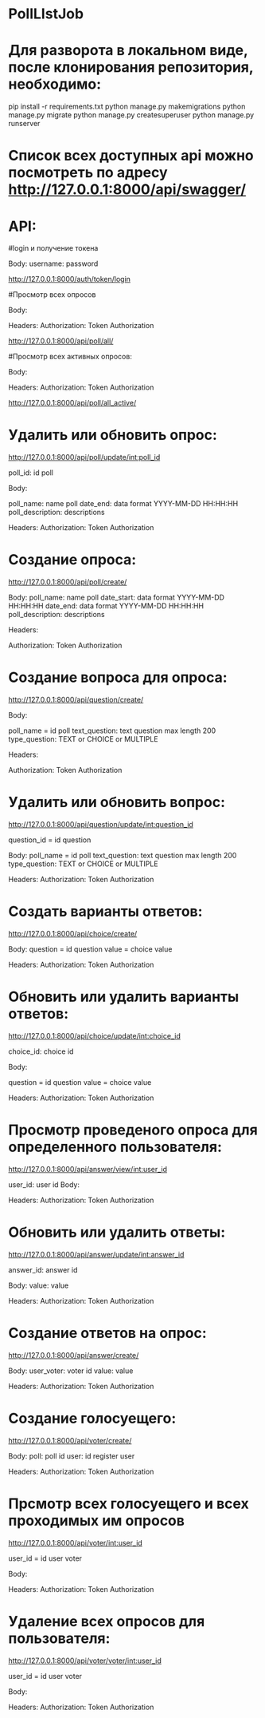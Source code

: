 # PollLIstJob

# Для разворота в локальном виде, после клонирования репозитория, необходимо:

pip install -r requirements.txt
python manage.py makemigrations
python manage.py migrate
python manage.py createsuperuser
python manage.py runserver


# Список всех доступных api можно посмотреть по адресу http://127.0.0.1:8000/api/swagger/

# API:

#login и получение токена

Body:
username:
password

http://127.0.0.1:8000/auth/token/login


#Просмотр всех опросов

Body:

Headers:
Authorization: Token Authorization

http://127.0.0.1:8000/api/poll/all/


#Просмотр всех активных опросов:

Body:

Headers:
Authorization: Token Authorization

http://127.0.0.1:8000/api/poll/all_active/


# Удалить или обновить опрос:

http://127.0.0.1:8000/api/poll/update/<int:poll_id>

poll_id: id poll

Body:

poll_name: name poll
date_end: data format YYYY-MM-DD HH:HH:HH
poll_description: descriptions

Headers:
Authorization: Token Authorization


# Создание опроса:

http://127.0.0.1:8000/api/poll/create/

Body:
poll_name: name poll
date_start: data format YYYY-MM-DD HH:HH:HH
date_end: data format YYYY-MM-DD HH:HH:HH
poll_description: descriptions

Headers:

Authorization: Token Authorization


# Создание вопроса для опроса:

http://127.0.0.1:8000/api/question/create/

Body:

poll_name = id poll
text_question: text question max length 200
type_question: TEXT or CHOICE or MULTIPLE

Headers:

Authorization: Token Authorization


# Удалить или обновить вопрос:

http://127.0.0.1:8000/api/question/update/<int:question_id>

question_id = id question

Body:
poll_name = id poll
text_question: text question max length 200
type_question: TEXT or CHOICE or MULTIPLE

Headers:
Authorization: Token Authorization


# Создать варианты ответов:

http://127.0.0.1:8000/api/choice/create/

Body:
question = id question
value = choice value

Headers:
Authorization: Token Authorization


# Обновить или удалить варианты ответов:

http://127.0.0.1:8000/api/choice/update/<int:choice_id>

choice_id: choice id

Body:

question = id question
value = choice value

Headers:
Authorization: Token Authorization


# Просмотр проведеного опроса для определенного пользователя:

http://127.0.0.1:8000/api/answer/view/<int:user_id>

user_id: user id
Body:


Headers:
Authorization: Token Authorization


# Обновить или удалить ответы:

http://127.0.0.1:8000/api/answer/update/<int:answer_id>

answer_id:  answer id

Body:
value: value

Headers:
Authorization: Token Authorization


# Создание ответов на опрос:

http://127.0.0.1:8000/api/answer/create/

Body:
user_voter:  voter id
value: value

Headers:
Authorization: Token Authorization


# Создание голосуещего:

http://127.0.0.1:8000/api/voter/create/

Body:
poll:  poll id
user: id register user

Headers:
Authorization: Token Authorization


# Прсмотр всех голосуещего и всех проходимых им опросов

http://127.0.0.1:8000/api/voter/<int:user_id>

user_id = id user voter

Body:

Headers:
Authorization: Token Authorization


# Удаление всех опросов для пользователя:

http://127.0.0.1:8000/api/voter/voter/<int:user_id>

user_id = id user voter

Body:

Headers:
Authorization: Token Authorization
